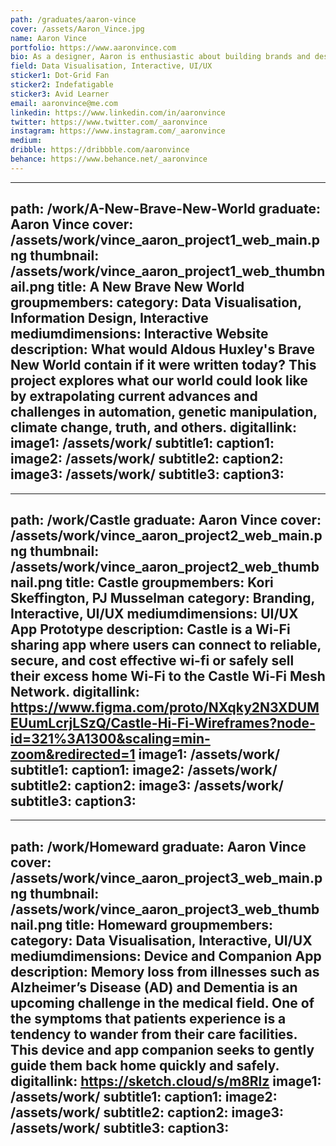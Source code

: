 ```yaml
---
path: /graduates/aaron-vince
cover: /assets/Aaron_Vince.jpg
name: Aaron Vince
portfolio: https://www.aaronvince.com
bio: As a designer, Aaron is enthusiastic about building brands and designing impactful experiences. They like to start every project with thorough research and analysis to inform future design decisions. From there, they use branding, UX principles, front-end development, and graphic design to translate information into emotion. In their free time, Aaron enjoys walking their puggle, Buddy, in the park, making new vegetarian recipes, listening to podcasts like Good Job, Brain!, The Flop House, and FiveThirtyEight Politics, or watching stand-up like Gina Yashere, Beth Stelling, or Bill Burr. They're also passionate about ongoing learning by keeping good habits over time, with the help of the getting things done app, Things. Currently, Aaron is improving on their German with Duolingo and learning SVG, 3D, and React.
field: Data Visualisation, Interactive, UI/UX
sticker1: Dot-Grid Fan
sticker2: Indefatigable
sticker3: Avid Learner
email: aaronvince@me.com
linkedin: https://www.linkedin.com/in/aaronvince
twitter: https://www.twitter.com/_aaronvince
instagram: https://www.instagram.com/_aaronvince
medium:
dribble: https://dribbble.com/aaronvince
behance: https://www.behance.net/_aaronvince
---
```


---
path: /work/A-New-Brave-New-World
graduate: Aaron Vince
cover: /assets/work/vince_aaron_project1_web_main.png
thumbnail: /assets/work/vince_aaron_project1_web_thumbnail.png
title: A New Brave New World
groupmembers:
category: Data Visualisation, Information Design, Interactive
mediumdimensions: Interactive Website
description: What would Aldous Huxley's Brave New World contain if it were written today? This project explores what our world could look like by extrapolating current advances and challenges in automation, genetic manipulation, climate change, truth, and others.
digitallink:
image1: /assets/work/
subtitle1:
caption1:
image2: /assets/work/
subtitle2:
caption2:
image3: /assets/work/
subtitle3:
caption3:
---

---
path: /work/Castle
graduate: Aaron Vince
cover: /assets/work/vince_aaron_project2_web_main.png
thumbnail: /assets/work/vince_aaron_project2_web_thumbnail.png
title: Castle
groupmembers: Kori Skeffington, PJ Musselman
category: Branding, Interactive, UI/UX
mediumdimensions: UI/UX App Prototype
description: Castle is a Wi-Fi sharing app where users can connect to reliable, secure, and cost effective wi-fi or safely sell their excess home Wi-Fi to the Castle Wi-Fi Mesh Network.
digitallink: https://www.figma.com/proto/NXqky2N3XDUMEUumLcrjLSzQ/Castle-Hi-Fi-Wireframes?node-id=321%3A1300&scaling=min-zoom&redirected=1
image1: /assets/work/
subtitle1:
caption1:
image2: /assets/work/
subtitle2:
caption2:
image3: /assets/work/
subtitle3:
caption3:
---

---
path: /work/Homeward
graduate: Aaron Vince
cover: /assets/work/vince_aaron_project3_web_main.png
thumbnail: /assets/work/vince_aaron_project3_web_thumbnail.png
title: Homeward
groupmembers:
category: Data Visualisation, Interactive, UI/UX
mediumdimensions: Device and Companion App
description: Memory loss from illnesses such as Alzheimer’s Disease (AD) and Dementia is an upcoming challenge in the medical field. One of the symptoms that patients experience is a tendency to wander from their care facilities. This device and app companion seeks to gently guide them back home quickly and safely.
digitallink: https://sketch.cloud/s/m8Rlz
image1: /assets/work/
subtitle1:
caption1:
image2: /assets/work/
subtitle2:
caption2:
image3: /assets/work/
subtitle3:
caption3:
---

